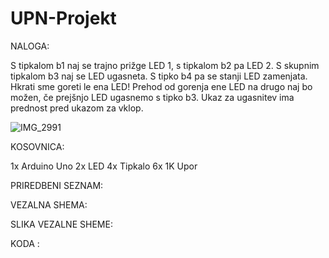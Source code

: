 # UPN-Projekt

NALOGA: 

S tipkalom b1 naj se trajno prižge LED 1, s tipkalom b2 pa LED 2. S skupnim tipkalom b3 naj se LED ugasneta. S tipko b4 pa se stanji LED zamenjata. Hkrati sme goreti le ena LED! Prehod od gorenja ene LED na drugo naj bo možen, če prejšnjo LED ugasnemo s tipko b3. Ukaz za ugasnitev ima prednost pred ukazom za vklop.

![IMG_2991](https://user-images.githubusercontent.com/80972996/166657245-f743011c-8307-4142-9295-a192f9777087.jpeg)


KOSOVNICA:

1x Arduino Uno
2x LED 
4x Tipkalo
6x 1K Upor

PRIREDBENI SEZNAM:


VEZALNA SHEMA:


SLIKA VEZALNE SHEME:


KODA :

